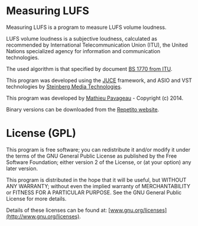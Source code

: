 Measuring LUFS
==============

Measuring LUFS is a program to measure LUFS volume loudness.

LUFS volume loudness is a subjective loudness, calculated as recommended by
International Telecommunication Union (ITU), the United Nations specialized
agency for information and communication technologies.

The used algorithm is that specified by
document [BS 1770 from ITU](https://www.itu.int/rec/R-REC-BS.1770/).

This program was developed using the [JUCE](http://juce.com) framework,
and ASIO and VST technologies by [Steinberg Media Technologies](http://www.steinberg.net/en/company/developers.html).

This program was developed by [Mathieu Pavageau](mailto:contact@repetito.com) - Copyright (c) 2014.

Binary versions can be downloaded from the [Repetito website](http://www.repetito.com/index.php?page=content_measuring_lufs).

License (GPL)
=============

This program is free software; you can redistribute it and/or modify
it under the terms of the GNU General Public License as published by the
Free Software Foundation; either version 2 of the License, or (at your option)
any later version.

This program is distributed in the hope that it will be useful, but WITHOUT ANY
WARRANTY; without even the implied warranty of MERCHANTABILITY or FITNESS FOR A
PARTICULAR PURPOSE.  See the GNU General Public License for more details.

Details of these licenses can be found at: [www.gnu.org/licenses](http://www.gnu.org/licenses).
